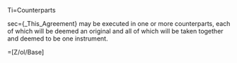Ti=Counterparts

sec={_This_Agreement} may be executed in one or more counterparts, each of which will be deemed an original and all of which will be taken together and deemed to be one instrument.

=[Z/ol/Base]
